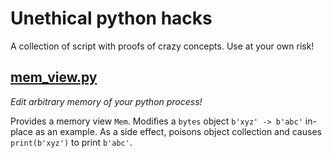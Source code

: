 Unethical python hacks
======================

A collection of script with proofs of crazy concepts.
Use at your own risk!

[mem_view.py](mem_view.py)
--------------------------

*Edit arbitrary memory of your python process!*

Provides a memory view `Mem`.
Modifies a `bytes` object `b'xyz' -> b'abc'` in-place as an example.
As a side effect, poisons object collection and causes `print(b'xyz')` to print `b'abc'`.

